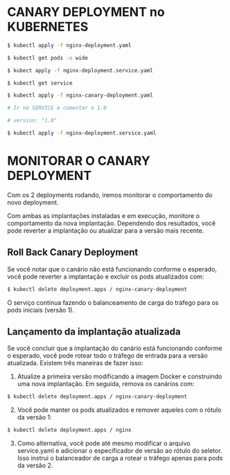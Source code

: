 # CANARY DEPLOYMENT no KUBERNETES

```sh
$ kubectl apply -f nginx-deployment.yaml

$ kubectl get pods -o wide

$ kubect apply -f nginx-deployment.service.yaml

$ kubectl get service

$ kubectl apply -f nginx-canary-deployment.yaml

# Ir no SERVICE e comentar o 1.0

# version: "1.0"

$ kubectl apply -f nginx-deployment.service.yaml

```

# MONITORAR O CANARY DEPLOYMENT

Com os 2 deployments rodando, iremos monitorar o comportamento do novo deployment. 


Com ambas as implantações instaladas e em execução, monitore o comportamento da nova implantação. Dependendo dos resultados, você pode reverter a implantação ou atualizar para a versão mais recente.

## Roll Back Canary Deployment

Se você notar que o canário não está funcionando conforme o esperado, você pode reverter a implantação e excluir os pods atualizados com:

```sh
$ kubectl delete deployment.apps / nginx-canary-deployment
```

O serviço continua fazendo o balanceamento de carga do tráfego para os pods iniciais (versão 1).

## Lançamento da implantação atualizada

Se você concluir que a implantação do canário está funcionando conforme o esperado, você pode rotear todo o tráfego de entrada para a versão atualizada. Existem três maneiras de fazer isso:

1. Atualize a primeira versão modificando a imagem Docker e construindo uma nova implantação. Em seguida, remova os canários com:
```sh
$ kubectl delete deployment.apps / nginx-canary-deployment
```

2. Você pode manter os pods atualizados e remover aqueles com o rótulo da versão 1:

```sh
$ kubectl delete deployment.apps / nginx
```

3. Como alternativa, você pode até mesmo modificar o arquivo service.yaml e adicionar o especificador de versão ao rótulo do seletor. Isso instrui o balanceador de carga a rotear o tráfego apenas para pods da versão 2.




